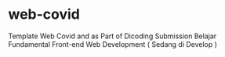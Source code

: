 # web-covid
Template Web Covid and as Part of Dicoding Submission Belajar Fundamental Front-end Web Development ( Sedang di Develop )
